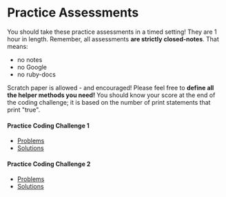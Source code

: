 # Practice Assessments

You should take these practice assessments in a timed setting! They are 1 hour in length. Remember, all assessments **are strictly closed-notes**. That means:

  * no notes
  * no Google
  * no ruby-docs

Scratch paper is allowed - and encouraged! Please feel free to **define all the helper methods you need!** You should know your score at the end of the coding challenge; it is based on the number of print statements that print "true".

#### Practice Coding Challenge 1
  * <a href="/practice_assessments/practice_assessment_1.rb" target="_blank" >Problems</a>
  * <a href="/practice_assessments/practice_assessment_1_solution.rb" target="_blank" >Solutions</a>

#### Practice Coding Challenge 2
  * <a href="/practice_assessments/practice_assessment_2.rb" target="_blank" >Problems</a>
  * <a href="/practice_assessments/practice_assessment_2_solution.rb" target="_blank" >Solutions</a>
